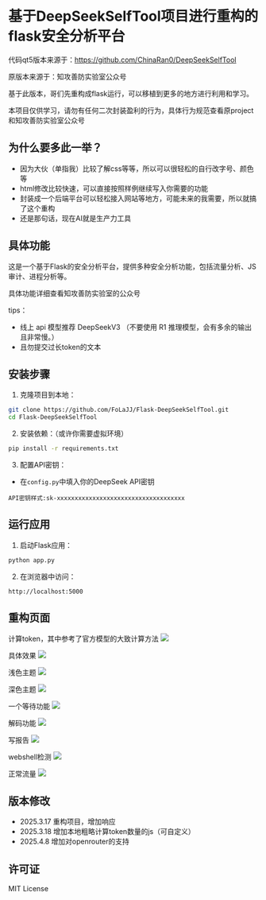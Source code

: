 # 基于DeepSeekSelfTool项目进行重构的flask安全分析平台

代码qt5版本来源于：https://github.com/ChinaRan0/DeepSeekSelfTool

原版本来源于：知攻善防实验室公众号

基于此版本，哥们先重构成flask运行，可以移植到更多的地方进行利用和学习。

本项目仅供学习，请勿有任何二次封装盈利的行为，具体行为规范查看原project和知攻善防实验室公众号

## 为什么要多此一举？
- 因为大伙（单指我）比较了解css等等，所以可以很轻松的自行改字号、颜色等
- html修改比较快速，可以直接按照样例继续写入你需要的功能
- 封装成一个后端平台可以轻松接入网站等地方，可能未来的我需要，所以就搞了这个重构
- 还是那句话，现在AI就是生产力工具


## 具体功能
这是一个基于Flask的安全分析平台，提供多种安全分析功能，包括流量分析、JS审计、进程分析等。

具体功能详细查看知攻善防实验室的公众号

tips：
- 线上 api 模型推荐 DeepSeekV3 （不要使用 R1 推理模型，会有多余的输出且非常慢。）
- 且勿提交过长token的文本
## 安装步骤

1. 克隆项目到本地：
```bash
git clone https://github.com/FoLaJJ/Flask-DeepSeekSelfTool.git
cd Flask-DeepSeekSelfTool
```


2. 安装依赖：（或许你需要虚拟环境）
```bash
pip install -r requirements.txt
```

3. 配置API密钥：
- 在`config.py`中填入你的DeepSeek API密钥
```text
API密钥样式:sk-xxxxxxxxxxxxxxxxxxxxxxxxxxxxxxxxxxxx
```

## 运行应用

1. 启动Flask应用：
```bash
python app.py
```

2. 在浏览器中访问：
```
http://localhost:5000
```

## 重构页面
计算token，其中参考了官方模型的大致计算方法
![](MD-PNG/官方模型token用量计算.png)

具体效果
![](MD-PNG/token计算演示.png)

浅色主题
![](MD-PNG/浅色主题.png)

深色主题
![](MD-PNG/深色主题.png)

一个等待功能
![](MD-PNG/等待环节.png)

解码功能
![](MD-PNG/解码功能.png)

写报告
![](MD-PNG/写报告.png)

webshell检测
![](MD-PNG/webshell.png)

正常流量
![](MD-PNG/正常流量.png)



## 版本修改
- 2025.3.17 重构项目，增加响应
- 2025.3.18 增加本地粗略计算token数量的js（可自定义）
- 2025.4.8 增加对openrouter的支持

## 许可证

MIT License